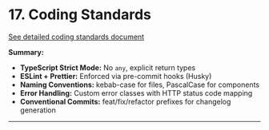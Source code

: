 # 17. Coding Standards

[See detailed coding standards document](./architecture/coding-standards.md)

**Summary:**
- **TypeScript Strict Mode:** No `any`, explicit return types
- **ESLint + Prettier:** Enforced via pre-commit hooks (Husky)
- **Naming Conventions:** kebab-case for files, PascalCase for components
- **Error Handling:** Custom error classes with HTTP status code mapping
- **Conventional Commits:** feat/fix/refactor prefixes for changelog generation

---
